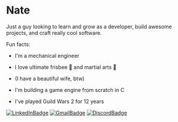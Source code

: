 # Nate

Just a guy looking to learn and grow as a developer, build awesome projects, and craft really cool software.  
  
Fun facts:
- I'm a mechanical engineer
- I love ultimate frisbee 🥏 and martial arts 🥋
- (I have a beautiful wife, btw)
- I'm building a game engine from scratch in C

 
- I've played Guild Wars 2 for 12 years
  
 
[![LinkedInBadge](https://img.shields.io/badge/Linkedin-%230A66C2?style=flat&logo=linkedin&logoColor=white)](https://www.linkedin.com/in/nathan-ebling-81820b1a8) 
[![GmailBadge](https://img.shields.io/badge/Email-%23EA4335?style=flat&logo=gmail&logoColor=white)](mailto:ebling.nathan@gmail.com)
[![DiscordBadge](https://img.shields.io/badge/Discord-%235865F2?style=flat&logo=discord&logoColor=white)](https://discord.com/users/485586838913024000)
  

  

